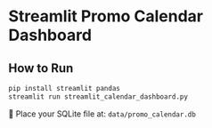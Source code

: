# Streamlit Promo Calendar Dashboard

## How to Run
```bash
pip install streamlit pandas
streamlit run streamlit_calendar_dashboard.py
```

📁 Place your SQLite file at: `data/promo_calendar.db`
